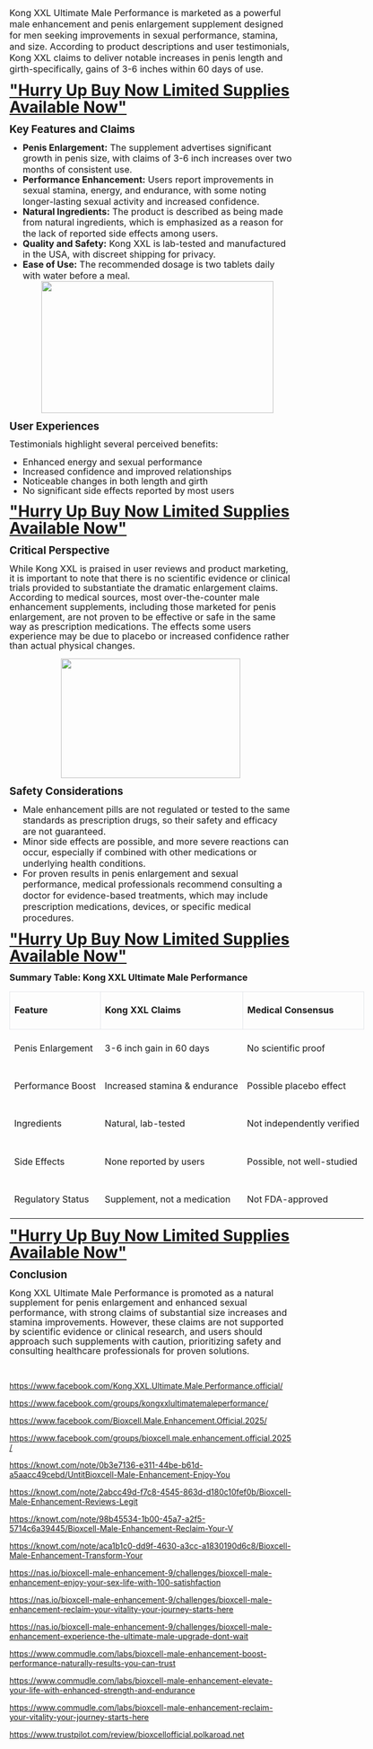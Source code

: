 <p><span style="font-size: 12pt;">Kong XXL
Ultimate Male Performance is marketed as a powerful male enhancement and penis
enlargement supplement designed for men seeking improvements in sexual
performance, stamina, and size. According to product descriptions and user
testimonials, Kong XXL claims to deliver notable increases in penis length and
girth-specifically, gains of 3-6 inches within 60 days of use.</span></p>

<p class="MsoNormal"><b><span style="font-size: 21pt; line-height: 107%;"><a href="https://nutraleafs.com/Kong-XXL" rel="nofollow" target="_blank">"Hurry
Up Buy Now Limited Supplies Available Now"</a><o:p></o:p></span></b></p>

<p class="MsoNormal"><b><span style="font-size: 14pt; line-height: 107%;">Key
Features and Claims</span></b><span style="font-size: 14pt; line-height: 107%;"><o:p></o:p></span></p>

<ul style="margin-top: 0cm;" type="disc">
 <li class="MsoNormal" style="mso-list: l2 level1 lfo1; tab-stops: list 36.0pt;"><b><span style="font-size: 12pt; line-height: 107%;">Penis Enlargement:</span></b><span style="font-size: 12pt; line-height: 107%;">&nbsp;The supplement advertises
     significant growth in penis size, with claims of 3-6 inch increases over
     two months of consistent use.<o:p></o:p></span></li>
 <li class="MsoNormal" style="mso-list: l2 level1 lfo1; tab-stops: list 36.0pt;"><b><span style="font-size: 12pt; line-height: 107%;">Performance Enhancement:</span></b><span style="font-size: 12pt; line-height: 107%;">&nbsp;Users report improvements
     in sexual stamina, energy, and endurance, with some noting longer-lasting
     sexual activity and increased confidence.<o:p></o:p></span></li>
 <li class="MsoNormal" style="mso-list: l2 level1 lfo1; tab-stops: list 36.0pt;"><b><span style="font-size: 12pt; line-height: 107%;">Natural Ingredients:</span></b><span style="font-size: 12pt; line-height: 107%;">&nbsp;The product is described
     as being made from natural ingredients, which is emphasized as a reason
     for the lack of reported side effects among users.<o:p></o:p></span></li>
 <li class="MsoNormal" style="mso-list: l2 level1 lfo1; tab-stops: list 36.0pt;"><b><span style="font-size: 12pt; line-height: 107%;">Quality and Safety:</span></b><span style="font-size: 12pt; line-height: 107%;">&nbsp;Kong XXL is lab-tested and
     manufactured in the USA, with discreet shipping for privacy.<o:p></o:p></span></li>
 <li class="MsoNormal" style="mso-list: l2 level1 lfo1; tab-stops: list 36.0pt;"><b><span style="font-size: 12pt; line-height: 107%;">Ease of Use:</span></b><span style="font-size: 12pt; line-height: 107%;">&nbsp;The recommended dosage is
     two tablets daily with water before a meal.<div class="separator" style="clear: both; text-align: center;"><a href="https://nutraleafs.com/Kong-XXL" rel="nofollow" style="margin-left: 1em; margin-right: 1em;" target="_blank"><img border="0" data-original-height="169" data-original-width="298" height="235" src="https://blogger.googleusercontent.com/img/b/R29vZ2xl/AVvXsEizvnM7K9yI-OB4av798U3BaB5480ihxM1strI_K9qsPizrXL2hbzJb9jlCh4xHj5OmKVKO7W9W9sWVj_D295SJ7b07Ce9-5N3T-mPgPBFaPLMhBTdhWm00-bUmmQixH87um-9UG6VOHNZgg9kpmfT84Y6mBtSNA3pOyCe7e_F-EOdeMTHMbYbADfeLrfY/w414-h235/Male%20Enhancement%2019.jpeg" width="414" /></a></div><o:p></o:p></span></li>
</ul>

<p class="MsoNormal"><b><span style="font-size: 14pt; line-height: 107%;">User
Experiences</span></b><span style="font-size: 14pt; line-height: 107%;"><o:p></o:p></span></p>

<p class="MsoNormal"><span style="font-size: 12pt; line-height: 107%;">Testimonials
highlight several perceived benefits:<o:p></o:p></span></p>

<ul style="margin-top: 0cm;" type="disc">
 <li class="MsoNormal" style="mso-list: l1 level1 lfo2; tab-stops: list 36.0pt;"><span style="font-size: 12pt; line-height: 107%;">Enhanced energy and sexual
     performance<o:p></o:p></span></li>
 <li class="MsoNormal" style="mso-list: l1 level1 lfo2; tab-stops: list 36.0pt;"><span style="font-size: 12pt; line-height: 107%;">Increased confidence and
     improved relationships<o:p></o:p></span></li>
 <li class="MsoNormal" style="mso-list: l1 level1 lfo2; tab-stops: list 36.0pt;"><span style="font-size: 12pt; line-height: 107%;">Noticeable changes in both
     length and girth<o:p></o:p></span></li>
 <li class="MsoNormal" style="mso-list: l1 level1 lfo2; tab-stops: list 36.0pt;"><span style="font-size: 12pt; line-height: 107%;">No significant side effects
     reported by most users<o:p></o:p></span></li>
</ul>

<p class="MsoNormal"><b><span style="font-size: 21pt; line-height: 29.96px;"><a href="https://nutraleafs.com/Kong-XXL" rel="nofollow" target="_blank">"Hurry Up Buy Now Limited Supplies Available Now"</a></span></b></p><p class="MsoNormal"><b><span style="font-size: 14pt; line-height: 107%;">Critical
Perspective</span></b><span style="font-size: 14pt; line-height: 107%;"><o:p></o:p></span></p>

<p class="MsoNormal"><span style="font-size: 12pt; line-height: 107%;">While Kong
XXL is praised in user reviews and product marketing, it is important to note
that there is no scientific evidence or clinical trials provided to
substantiate the dramatic enlargement claims. According to medical sources,
most over-the-counter male enhancement supplements, including those marketed
for penis enlargement, are not proven to be effective or safe in the same way
as prescription medications.&nbsp;The effects some users experience may be due
to placebo or increased confidence rather than actual physical changes.</span></p><div class="separator" style="clear: both; text-align: center;"><a href="https://nutraleafs.com/Kong-XXL" rel="nofollow" style="margin-left: 1em; margin-right: 1em;" target="_blank"><img border="0" data-original-height="533" data-original-width="800" height="213" src="https://blogger.googleusercontent.com/img/b/R29vZ2xl/AVvXsEgBTmAJwsHILshewfS-q96JbkAtP8yMqZ8HZ3wqj6J78kgLDXdh73EvBxlaFwII4Ek87g-G0cBlXsUG-6wlqqO21VaNDL32odgNg36DfySRdz3HYzekBJHL8hH8bvnv-SfiZkHxdxhahdKht6-L4PO5sp7yM-2av6jZpyTzVfHVqUuFfZfGwMcM-E7w4ls/s320/Male%20Enhancement%2025.jpg" width="320" /></a></div><o:p></o:p><p></p>

<p class="MsoNormal"><b><span style="font-size: 14pt; line-height: 107%;">Safety
Considerations</span></b><span style="font-size: 14pt; line-height: 107%;"><o:p></o:p></span></p>

<ul style="margin-top: 0cm;" type="disc">
 <li class="MsoNormal" style="mso-list: l0 level1 lfo3; tab-stops: list 36.0pt;"><span style="font-size: 12pt; line-height: 107%;">Male enhancement pills are not
     regulated or tested to the same standards as prescription drugs, so their
     safety and efficacy are not guaranteed.<o:p></o:p></span></li>
 <li class="MsoNormal" style="mso-list: l0 level1 lfo3; tab-stops: list 36.0pt;"><span style="font-size: 12pt; line-height: 107%;">Minor side effects are possible,
     and more severe reactions can occur, especially if combined with other
     medications or underlying health conditions.<o:p></o:p></span></li>
 <li class="MsoNormal" style="mso-list: l0 level1 lfo3; tab-stops: list 36.0pt;"><span style="font-size: 12pt; line-height: 107%;">For proven results in penis
     enlargement and sexual performance, medical professionals recommend
     consulting a doctor for evidence-based treatments, which may include
     prescription medications, devices, or specific medical procedures.<o:p></o:p></span></li>
</ul>

<p class="MsoNormal"><b><span style="font-size: 21pt; line-height: 29.96px;"><a href="https://nutraleafs.com/Kong-XXL" rel="nofollow" target="_blank">"Hurry Up Buy Now Limited Supplies Available Now"</a></span></b></p><p class="MsoNormal"><b><span style="font-size: 12pt; line-height: 107%;">Summary
Table: Kong XXL Ultimate Male Performance</span></b><span style="font-size: 12pt; line-height: 107%;"><o:p></o:p></span></p>

<table border="0" cellpadding="0" cellspacing="0" class="MsoNormalTable" style="border-collapse: collapse; mso-yfti-tbllook: 1184; width: 740px;">
 <thead>
  <tr style="mso-yfti-firstrow: yes; mso-yfti-irow: 0;">
   <td style="border: 1pt solid rgb(229, 231, 235); mso-border-alt: solid #E5E7EB .25pt; padding: 6pt;" valign="top">
   <p class="MsoNormal"><b><span style="font-size: 12pt; line-height: 107%;">Feature<o:p></o:p></span></b></p>
   </td>
   <td style="border-left: none; border: 1pt solid rgb(229, 231, 235); mso-border-alt: solid #E5E7EB .25pt; mso-border-left-alt: solid #E5E7EB .25pt; padding: 6pt;" valign="top">
   <p class="MsoNormal"><b><span style="font-size: 12pt; line-height: 107%;">Kong
   XXL Claims<o:p></o:p></span></b></p>
   </td>
   <td style="border-left: none; border: 1pt solid rgb(229, 231, 235); mso-border-alt: solid #E5E7EB .25pt; mso-border-left-alt: solid #E5E7EB .25pt; padding: 6pt;" valign="top">
   <p class="MsoNormal"><b><span style="font-size: 12pt; line-height: 107%;">Medical
   Consensus<o:p></o:p></span></b></p>
   </td>
  </tr>
 </thead>
 <tbody><tr style="mso-yfti-irow: 1;">
  <td style="padding: 6.85pt 6pt;" valign="bottom">
  <p class="MsoNormal"><span style="font-size: 12pt; line-height: 107%;">Penis
  Enlargement<o:p></o:p></span></p>
  </td>
  <td style="padding: 6.85pt 6pt;" valign="bottom">
  <p class="MsoNormal"><span style="font-size: 12pt; line-height: 107%;">3-6 inch
  gain in 60 days<o:p></o:p></span></p>
  </td>
  <td style="padding: 6.85pt 6pt;" valign="bottom">
  <p class="MsoNormal"><span style="font-size: 12pt; line-height: 107%;">No
  scientific proof<o:p></o:p></span></p>
  </td>
 </tr>
 <tr style="mso-yfti-irow: 2;">
  <td style="padding: 6.85pt 6pt;" valign="bottom">
  <p class="MsoNormal"><span style="font-size: 12pt; line-height: 107%;">Performance
  Boost<o:p></o:p></span></p>
  </td>
  <td style="padding: 6.85pt 6pt;" valign="bottom">
  <p class="MsoNormal"><span style="font-size: 12pt; line-height: 107%;">Increased
  stamina &amp; endurance<o:p></o:p></span></p>
  </td>
  <td style="padding: 6.85pt 6pt;" valign="bottom">
  <p class="MsoNormal"><span style="font-size: 12pt; line-height: 107%;">Possible
  placebo effect<o:p></o:p></span></p>
  </td>
 </tr>
 <tr style="mso-yfti-irow: 3;">
  <td style="padding: 6.85pt 6pt;" valign="bottom">
  <p class="MsoNormal"><span style="font-size: 12pt; line-height: 107%;">Ingredients<o:p></o:p></span></p>
  </td>
  <td style="padding: 6.85pt 6pt;" valign="bottom">
  <p class="MsoNormal"><span style="font-size: 12pt; line-height: 107%;">Natural,
  lab-tested<o:p></o:p></span></p>
  </td>
  <td style="padding: 6.85pt 6pt;" valign="bottom">
  <p class="MsoNormal"><span style="font-size: 12pt; line-height: 107%;">Not
  independently verified<o:p></o:p></span></p>
  </td>
 </tr>
 <tr style="mso-yfti-irow: 4;">
  <td style="padding: 6.85pt 6pt;" valign="bottom">
  <p class="MsoNormal"><span style="font-size: 12pt; line-height: 107%;">Side
  Effects<o:p></o:p></span></p>
  </td>
  <td style="padding: 6.85pt 6pt;" valign="bottom">
  <p class="MsoNormal"><span style="font-size: 12pt; line-height: 107%;">None
  reported by users<o:p></o:p></span></p>
  </td>
  <td style="padding: 6.85pt 6pt;" valign="bottom">
  <p class="MsoNormal"><span style="font-size: 12pt; line-height: 107%;">Possible,
  not well-studied<o:p></o:p></span></p>
  </td>
 </tr>
 <tr style="mso-yfti-irow: 5; mso-yfti-lastrow: yes;">
  <td style="padding: 6.85pt 6pt;" valign="bottom">
  <p class="MsoNormal"><span style="font-size: 12pt; line-height: 107%;">Regulatory
  Status<o:p></o:p></span></p>
  </td>
  <td style="padding: 6.85pt 6pt;" valign="bottom">
  <p class="MsoNormal"><span style="font-size: 12pt; line-height: 107%;">Supplement,
  not a medication<o:p></o:p></span></p>
  </td>
  <td style="padding: 6.85pt 6pt;" valign="bottom">
  <p class="MsoNormal"><span style="font-size: 12pt; line-height: 107%;">Not
  FDA-approved<o:p></o:p></span></p>
  </td>
 </tr>
</tbody></table>

<p class="MsoNormal"><b><span style="font-size: 21pt; line-height: 29.96px;"><a href="https://nutraleafs.com/Kong-XXL" rel="nofollow" target="_blank">"Hurry Up Buy Now Limited Supplies Available Now"</a></span></b></p><p class="MsoNormal"><b><span style="font-size: 14pt; line-height: 107%;">Conclusion<o:p></o:p></span></b></p>

<p class="MsoNormal"><span style="font-size: 12pt; line-height: 107%;">Kong XXL
Ultimate Male Performance is promoted as a natural supplement for penis
enlargement and enhanced sexual performance, with strong claims of substantial
size increases and stamina improvements. However, these claims are not
supported by scientific evidence or clinical research, and users should
approach such supplements with caution, prioritizing safety and consulting
healthcare professionals for proven solutions.<o:p></o:p></span></p>

<p class="MsoNormal"><span style="font-size: 12pt; line-height: 107%;"><o:p>&nbsp;</o:p></span></p>

https://www.facebook.com/Kong.XXL.Ultimate.Male.Performance.official/ 

https://www.facebook.com/groups/kongxxlultimatemaleperformance/

https://www.facebook.com/Bioxcell.Male.Enhancement.Official.2025/ 

https://www.facebook.com/groups/bioxcell.male.enhancement.official.2025/ 

https://knowt.com/note/0b3e7136-e311-44be-b61d-a5aacc49cebd/UntitBioxcell-Male-Enhancement-Enjoy-You 

https://knowt.com/note/2abcc49d-f7c8-4545-863d-d180c10fef0b/Bioxcell-Male-Enhancement-Reviews-Legit 

https://knowt.com/note/98b45534-1b00-45a7-a2f5-5714c6a39445/Bioxcell-Male-Enhancement-Reclaim-Your-V 

https://knowt.com/note/aca1b1c0-dd9f-4630-a3cc-a1830190d6c8/Bioxcell-Male-Enhancement-Transform-Your 

https://nas.io/bioxcell-male-enhancement-9/challenges/bioxcell-male-enhancement-enjoy-your-sex-life-with-100-satishfaction 

https://nas.io/bioxcell-male-enhancement-9/challenges/bioxcell-male-enhancement-reclaim-your-vitality-your-journey-starts-here 

https://nas.io/bioxcell-male-enhancement-9/challenges/bioxcell-male-enhancement-experience-the-ultimate-male-upgrade-dont-wait 

https://www.commudle.com/labs/bioxcell-male-enhancement-boost-performance-naturally-results-you-can-trust 

https://www.commudle.com/labs/bioxcell-male-enhancement-elevate-your-life-with-enhanced-strength-and-endurance 

https://www.commudle.com/labs/bioxcell-male-enhancement-reclaim-your-vitality-your-journey-starts-here 

https://www.trustpilot.com/review/bioxcellofficial.polkaroad.net 

